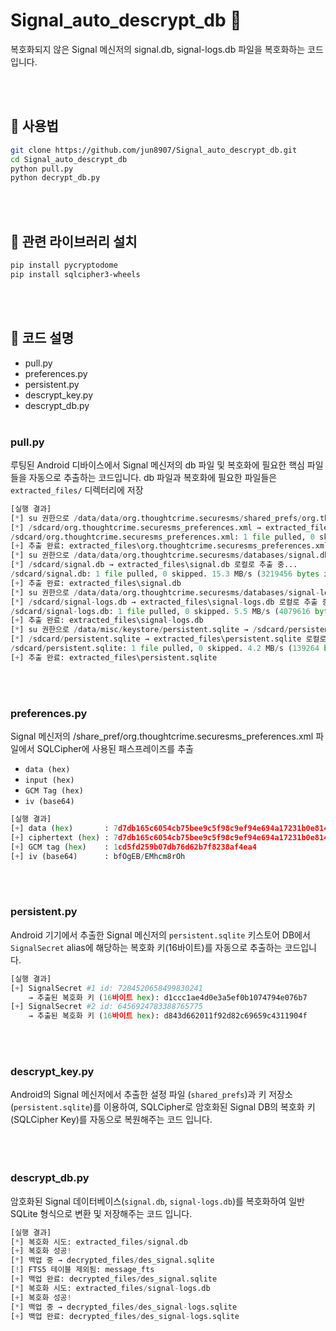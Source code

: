 # Signal_auto_descrypt_db 🔐

복호화되지 않은 Signal 메신저의 signal.db, signal-logs.db 파일을 복호화하는 코드입니다.

<br><br>

## 🧪 사용법

```bash
git clone https://github.com/jun8907/Signal_auto_descrypt_db.git
cd Signal_auto_descrypt_db
python pull.py
python decrypt_db.py
```

<br><br>

## 📖 관련 라이브러리 설치

```bash
pip install pycryptodome
pip install sqlcipher3-wheels
```

<br><br>

## 🔧 코드 설명

- pull.py
- preferences.py
- persistent.py
- descrypt_key.py
- descrypt_db.py
<br><br>
### pull.py

루팅된 Android 디바이스에서 Signal 메신저의 db 파일 및 복호화에 필요한 핵심 파일들을 자동으로 추출하는 코드입니다.
db 파일과 복호화에 필요한 파일들은 `extracted_files/` 디렉터리에 저장

```python
[실행 결과]
[*] su 권한으로 /data/data/org.thoughtcrime.securesms/shared_prefs/org.thoughtcrime.securesms_preferences.xml → /sdcard/org.thoughtcrime.securesms_preferences.xml 복사 중...
[*] /sdcard/org.thoughtcrime.securesms_preferences.xml → extracted_files\org.thoughtcrime.securesms_preferences.xml 로컬로 추출 중...
/sdcard/org.thoughtcrime.securesms_preferences.xml: 1 file pulled, 0 skipped. 0.1 MB/s (2142 bytes in 0.022s)     
[+] 추출 완료: extracted_files\org.thoughtcrime.securesms_preferences.xml
[*] su 권한으로 /data/data/org.thoughtcrime.securesms/databases/signal.db → /sdcard/signal.db 복사 중...
[*] /sdcard/signal.db → extracted_files\signal.db 로컬로 추출 중...
/sdcard/signal.db: 1 file pulled, 0 skipped. 15.3 MB/s (3219456 bytes in 0.201s)
[+] 추출 완료: extracted_files\signal.db
[*] su 권한으로 /data/data/org.thoughtcrime.securesms/databases/signal-logs.db → /sdcard/signal-logs.db 복사 중...
[*] /sdcard/signal-logs.db → extracted_files\signal-logs.db 로컬로 추출 중...
/sdcard/signal-logs.db: 1 file pulled, 0 skipped. 5.5 MB/s (4079616 bytes in 0.709s)                              
[+] 추출 완료: extracted_files\signal-logs.db
[*] su 권한으로 /data/misc/keystore/persistent.sqlite → /sdcard/persistent.sqlite 복사 중...
[*] /sdcard/persistent.sqlite → extracted_files\persistent.sqlite 로컬로 추출 중...
/sdcard/persistent.sqlite: 1 file pulled, 0 skipped. 4.2 MB/s (139264 bytes in 0.032s)
[+] 추출 완료: extracted_files\persistent.sqlite
```
<br><br>
### preferences.py

Signal 메신저의 /share_pref/org.thoughtcrime.securesms_preferences.xml 파일에서 SQLCipher에 사용된 패스프레이즈를 추출
- `data (hex)`
- `input (hex)`
- `GCM Tag (hex)`
- `iv (base64)`

```python
[실행 결과]
[+] data (hex)       : 7d7db165c6054cb75bee9c5f98c9ef94e694a17231b0e8145a4c5e31b71cb1bb1cd5fd259b07db76d62b7f8238af4ea4
[+] ciphertext (hex) : 7d7db165c6054cb75bee9c5f98c9ef94e694a17231b0e8145a4c5e31b71cb1bb
[+] GCM tag (hex)    : 1cd5fd259b07db76d62b7f8238af4ea4
[+] iv (base64)      : bfOgEB/EMhcm8rOh
```
<br><br>
### persistent.py

Android 기기에서 추출한 Signal 메신저의 `persistent.sqlite` 키스토어 DB에서 `SignalSecret` alias에 해당하는 복호화 키(16바이트)를 자동으로 추출하는 코드입니다.

```python
[실행 결과]
[+] SignalSecret #1 id: 7284520658499830241
    → 추출된 복호화 키 (16바이트 hex): d1ccc1ae4d0e3a5ef0b1074794e076b7
[+] SignalSecret #2 id: 6456924783388765775
    → 추출된 복호화 키 (16바이트 hex): d843d662011f92d82c69659c4311904f
```
<br><br>
### descrypt_key.py

Android의 Signal 메신저에서 추출한 설정 파일 (`shared_prefs`)과 키 저장소(`persistent.sqlite`)를 이용하여, SQLCipher로 암호화된 Signal DB의 복호화 키(SQLCipher Key)를 자동으로 복원해주는 코드 입니다.
<br><br>
<br><br>
### descrypt_db.py

암호화된 Signal 데이터베이스(`signal.db`, `signal-logs.db`)를 복호화하여 일반 SQLite 형식으로 변환 및 저장해주는 코드 입니다.

```python
[실행 결과]
[*] 복호화 시도: extracted_files/signal.db
[+] 복호화 성공!
[*] 백업 중 → decrypted_files/des_signal.sqlite
[!] FTS5 테이블 제외됨: message_fts
[+] 백업 완료: decrypted_files/des_signal.sqlite
[*] 복호화 시도: extracted_files/signal-logs.db
[+] 복호화 성공!
[*] 백업 중 → decrypted_files/des_signal-logs.sqlite
[+] 백업 완료: decrypted_files/des_signal-logs.sqlite
```
